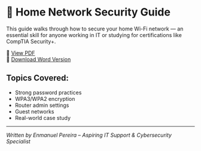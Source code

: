 # 🔐 Home Network Security Guide

This guide walks through how to secure your home Wi-Fi network — an essential skill for anyone working in IT or studying for certifications like CompTIA Security+.

📄 [View PDF](./Securing_Your_Home_WiFi.pdf)  
📝 [Download Word Version](./Securing_Your_Home_WiFi.docx)

## Topics Covered:
- Strong password practices
- WPA3/WPA2 encryption
- Router admin settings
- Guest networks
- Real-world case study

---

*Written by Enmanuel Pereira – Aspiring IT Support & Cybersecurity Specialist*
